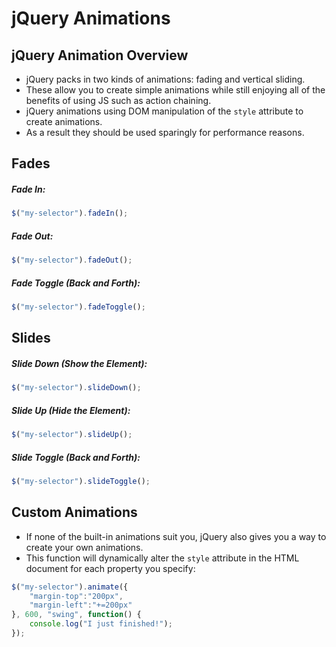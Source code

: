 # jQuery Animations

## jQuery Animation Overview

- jQuery packs in two kinds of animations: fading and vertical sliding.
- These allow you to create simple animations while still enjoying all of the benefits of using JS such as action chaining.
- jQuery animations using DOM manipulation of the `style` attribute to create animations.
- As a result they should be used sparingly for performance reasons.

## Fades

##### Fade In:

```javascript
$("my-selector").fadeIn();
```

##### Fade Out:

```javascript
$("my-selector").fadeOut();
```

##### Fade Toggle (Back and Forth):

```javascript
$("my-selector").fadeToggle();
```

## Slides

##### Slide Down (Show the Element):

```javascript
$("my-selector").slideDown();
```

##### Slide Up (Hide the Element):

```javascript
$("my-selector").slideUp();
```

##### Slide Toggle (Back and Forth):

```javascript
$("my-selector").slideToggle();
```

## Custom Animations

- If none of the built-in animations suit you, jQuery also gives you a way to create your own animations.
- This function will dynamically alter the `style` attribute in the HTML document for each property you specify:

```javascript
$("my-selector").animate({
	"margin-top":"200px",
	"margin-left":"+=200px"
}, 600, "swing", function() {
	console.log("I just finished!");
});
```
